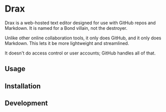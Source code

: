# Drax
Drax is a web-hosted text editor designed for use with GitHub repos and Markdown. It is named for a Bond villain, not the destroyer.

Unlike other online collaboration tools, it only does GitHub, and it only does Markdown. This lets it be more lightweight and streamlined. 

It doesn't do access control or user accounts; GitHub handles all of that. 


## Usage


## Installation


## Development
